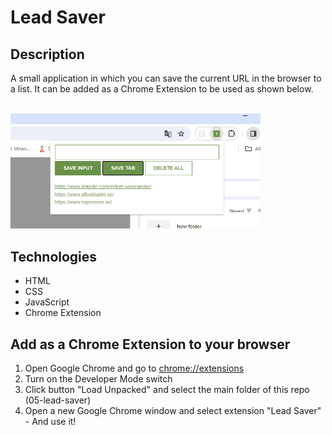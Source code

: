 # Lead Saver

## Description
A small application in which you can save the current URL in the browser to a list. It can be added as a Chrome Extension to be used as shown below.

<br/>
<img src="chrome-extension.png" alt="Screenshot." width="400px"/>

## Technologies
- HTML
- CSS
- JavaScript
- Chrome Extension

## Add as a Chrome Extension to your browser
1. Open Google Chrome and go to [chrome://extensions](chrome://extensions)
2. Turn on the Developer Mode switch
3. Click button "Load Unpacked" and select the main folder of this repo (05-lead-saver)
4. Open a new Google Chrome window and select extension "Lead Saver" - And use it!
